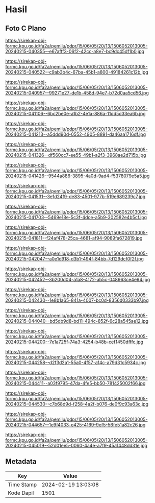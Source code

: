 # Hasil

## Foto C Plano

https://sirekap-obj-formc.kpu.go.id/fa2a/pemilu/pdpr/15/06/05/20/13/1506052013005-20240215-040355--e67afff3-06f2-42cc-a8e7-bc9dc45df1b0.jpg

https://sirekap-obj-formc.kpu.go.id/fa2a/pemilu/pdpr/15/06/05/20/13/1506052013005-20240215-040522--c9ab3b4c-67ba-45b1-a800-49184261c12b.jpg

https://sirekap-obj-formc.kpu.go.id/fa2a/pemilu/pdpr/15/06/05/20/13/1506052013005-20240215-040957--99271e27-de1b-458d-94e7-b72d0aa5cd56.jpg

https://sirekap-obj-formc.kpu.go.id/fa2a/pemilu/pdpr/15/06/05/20/13/1506052013005-20240215-041106--6bc2be0e-a1b2-4e1a-886a-11dd5d33ea6b.jpg

https://sirekap-obj-formc.kpu.go.id/fa2a/pemilu/pdpr/15/06/05/20/13/1506052013005-20240215-041213--a5ddd90d-0552-4905-8891-da46aa1716df.jpg

https://sirekap-obj-formc.kpu.go.id/fa2a/pemilu/pdpr/15/06/05/20/13/1506052013005-20240215-041326--df560cc7-ee55-49b1-a2f3-3968ae2d715b.jpg

https://sirekap-obj-formc.kpu.go.id/fa2a/pemilu/pdpr/15/06/05/20/13/1506052013005-20240215-041426--9544a886-3895-4a0d-9ad4-f5378079e5a5.jpg

https://sirekap-obj-formc.kpu.go.id/fa2a/pemilu/pdpr/15/06/05/20/13/1506052013005-20240215-041531--3e1d24f9-de83-4501-977b-519e689239c7.jpg

https://sirekap-obj-formc.kpu.go.id/fa2a/pemilu/pdpr/15/06/05/20/13/1506052013005-20240215-041703--5469e18e-5c3f-4dce-a5b9-302582e4b5cf.jpg

https://sirekap-obj-formc.kpu.go.id/fa2a/pemilu/pdpr/15/06/05/20/13/1506052013005-20240215-041811--f24af478-25ca-4681-af94-9089fa672819.jpg

https://sirekap-obj-formc.kpu.go.id/fa2a/pemilu/pdpr/15/06/05/20/13/1506052013005-20240215-042047--a0e1d918-d3b1-494f-84bb-7d129dcf0f2f.jpg

https://sirekap-obj-formc.kpu.go.id/fa2a/pemilu/pdpr/15/06/05/20/13/1506052013005-20240215-042452--3b200d04-a1a8-4172-ab5c-048963ce4e94.jpg

https://sirekap-obj-formc.kpu.go.id/fa2a/pemilu/pdpr/15/06/05/20/13/1506052013005-20240215-042430--1e8b1a65-841a-4007-bc0d-8356d0333b97.jpg

https://sirekap-obj-formc.kpu.go.id/fa2a/pemilu/pdpr/15/06/05/20/13/1506052013005-20240215-044040--bd5db9d8-bd11-494c-852f-6c28a545ae12.jpg

https://sirekap-obj-formc.kpu.go.id/fa2a/pemilu/pdpr/15/06/05/20/13/1506052013005-20240215-044200--7e1a725f-74a3-4254-b48b-cef1450dfffc.jpg

https://sirekap-obj-formc.kpu.go.id/fa2a/pemilu/pdpr/15/06/05/20/13/1506052013005-20240215-044258--d2f3d2a1-55a0-4f57-a14c-a79d31c5934c.jpg

https://sirekap-obj-formc.kpu.go.id/fa2a/pemilu/pdpr/15/06/05/20/13/1506052013005-20240215-044411--a03f9795-47da-4fe5-bb50-781425002f66.jpg

https://sirekap-obj-formc.kpu.go.id/fa2a/pemilu/pdpr/15/06/05/20/13/1506052013005-20240215-044530--c7b68d9d-f258-4a2f-b076-de0f9c93a63c.jpg

https://sirekap-obj-formc.kpu.go.id/fa2a/pemilu/pdpr/15/06/05/20/13/1506052013005-20240215-044657--1e9f4033-e425-4169-9ef5-56fe51a82c26.jpg

https://sirekap-obj-formc.kpu.go.id/fa2a/pemilu/pdpr/15/06/05/20/13/1506052013005-20240215-045019--52d01ee5-0060-4a4e-a7f9-45a1448dd31e.jpg


## Metadata

| Key        | Value               |
| ---------- | ------------------- |
| Time Stamp | 2024-02-19 13:03:08 |
| Kode Dapil | 1501                |




